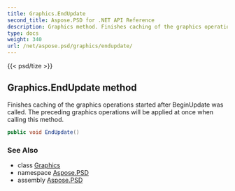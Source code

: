 ```yaml
---
title: Graphics.EndUpdate
second_title: Aspose.PSD for .NET API Reference
description: Graphics method. Finishes caching of the graphics operations started after BeginUpdate was called. The preceding graphics operations will be applied at once when calling this method
type: docs
weight: 340
url: /net/aspose.psd/graphics/endupdate/
---
```

{{< psd/tize >}}
## Graphics.EndUpdate method

Finishes caching of the graphics operations started after BeginUpdate was called. The preceding graphics operations will be applied at once when calling this method.

```csharp
public void EndUpdate()
```

### See Also

* class [Graphics](../)
* namespace [Aspose.PSD](../../graphics/)
* assembly [Aspose.PSD](../../../)



